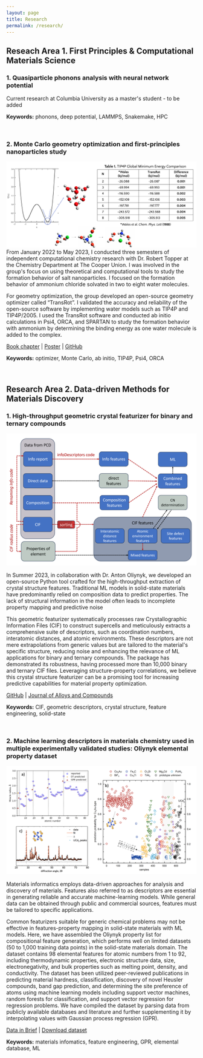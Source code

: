 ```yaml
---
layout: page
title: Research
permalink: /research/
---
```


## **Reseach Area 1. First Principles & Computational Materials Science**

### 1. Quasiparticle phonons analysis with neural network potential
Current research at Columbia University as a master's student - to be added

**Keywords:** phonons, deep potential, LAMMPS, Snakemake, HPC

<br>

### 2. Monte Carlo geometry optimization and first-principles nanoparticles study
![](/files/research/topper-transrot/1.png)
From January 2022 to May 2023, I conducted three semesters of independent computational chemistry research with Dr. Robert Topper at the Chemistry Department at The Cooper Union. I was involved in the group's focus on using theoretical and computational tools to study the formation behavior of salt nanoparticles. I focused on the formation behavior of ammonium chloride solvated in two to eight water molecules.

For geometry optimization, the group developed an open-source geometry optimizer called “TransRot”. I validated the accuracy and reliability of the open-source software by implementing water models such as TIP4P and TIP4P/2005. I used the TransRot software and conducted ab initio calculations in Psi4, ORCA, and SPARTAN to study the formation behavior with ammonium by determining the binding energy as one water molecule is added to the complex.

[Book chapter](https://doi.org/10.1021/bk-2022-1428.ch002) |
[Poster](https://bobleesj.github.io/files/presentation/2022-MQM-poster.pdf) |
[GitHub](https://github.com/steventopper/TransRot)


**Keywords:** optimizer, Monte Carlo, ab initio, TIP4P, Psi4, ORCA



<br>

## **Research Area 2. Data-driven Methods for Materials Discovery**

### 1. High-throughput geometric crystal featurizer for binary and ternary compounds
![Crystal data extraction schematic from raw CIF files and crystal databases by Dr. Anton Oliynyk](/files/research/oliynyk-cif-structure-featurizer/1.png)

In Summer 2023, in collaboration with Dr. Anton Oliynyk, we developed an open-source Python tool crafted for the high-throughput extraction of crystal structure features. Traditional ML models in solid-state materials have predominantly relied on composition data to predict properties. The lack of structural information in the model often leads to incomplete property mapping and predictive noise

This geometric featurizer systematically processes raw Crystallographic Information Files (CIF) to construct supercells and meticulously extracts a comprehensive suite of descriptors, such as coordination numbers, interatomic distances, and atomic environments. These descriptors are not mere extrapolations from generic values but are tailored to the material's specific structure, reducing noise and enhancing the relevance of ML applications for binary and ternary compounds. The package has demonstrated its robustness, having processed more than 10,000 binary and ternary CIF files. Leveraging structure-property correlations, we believe this crystal structure featurizer can be a promising tool for increasing predictive capabilities for material property optimization.

[GitHub](https://github.com/bobleesj/cif-cn-featurizer) | 
[Journal of Alloys and Compounds](https://doi.org/10.1016/j.jallcom.2023.173241)

**Keywords:** CIF, geometric descriptors,  crystal structure, feature engineering, solid-state




<br>

### 2. Machine learning descriptors in materials chemistry used in multiple experimentally validated studies: Oliynyk elemental property dataset 
![Crystal prediction with compositional data](/files/research/oliynyk-composition-featurizer/2.png)

Materials informatics employs data-driven approaches for analysis and discovery of materials. Features also referred to as descriptors are essential in generating reliable and accurate machine-learning models. While general data can be obtained through public and commercial sources, features must be tailored to specific applications.

Common featurizers suitable for generic chemical problems may not be effective in features-property mapping in solid-state materials with ML models. Here, we have assembled the Oliynyk property list for compositional feature generation, which performs well on limited datasets (50 to 1,000 training data points) in the solid-state materials domain. The dataset contains 98 elemental features for atomic numbers from 1 to 92, including thermodynamic properties, electronic structure data, size, electronegativity, and bulk properties such as melting point, density, and conductivity. The dataset has been utilized peer-reviewed publications in predicting material hardness, classification, discovery of novel Heusler compounds, band gap prediction, and determining the site preference of atoms using machine learning models including support vector machines, random forests for classification, and support vector regression for regression problems. We have compiled the dataset by parsing data from publicly available databases and literature and further supplementing it by interpolating values with Gaussian process regression (GPR).

[Data in Brief](https://doi.org/10.1016/j.dib.2024.110178) |
[Download dataset](https://data.mendeley.com/datasets/bt6gv5z6yv/2)

**Keywords:** materials infomatics, feature engineering, GPR, elemental database, ML

